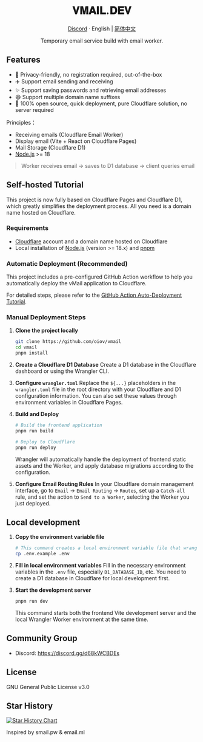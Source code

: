 <div align="center">
  <h1>𝐕𝐌𝐀𝐈𝐋.𝐃𝐄𝐕</h1>
  <p><a href="https://discord.gg/d68kWCBDEs">Discord</a> · English | <a href="/README.md">简体中文</a></p>
  <p>Temporary email service build with email worker.</p>
  </div>

## Features

- 🎯 Privacy-friendly, no registration required, out-of-the-box
- ✈️ Support email sending and receiving
- ✨ Support saving passwords and retrieving email addresses
- 😄 Support multiple domain name suffixes
- 🚀 100% open source, quick deployment, pure Cloudflare solution, no server required

Principles：

- Receiving emails (Cloudflare Email Worker)
- Display email (Vite + React on Cloudflare Pages)
- Mail Storage (Cloudflare D1)
- [Node.js](https://nodejs.org) >= 18

> Worker receives email -> saves to D1 database -> client queries email

## Self-hosted Tutorial

This project is now fully based on Cloudflare Pages and Cloudflare D1, which greatly simplifies the deployment process. All you need is a domain name hosted on Cloudflare.

### Requirements

- [Cloudflare](https://dash.cloudflare.com/) account and a domain name hosted on Cloudflare
- Local installation of [Node.js](https://nodejs.org) (version >= 18.x) and [pnpm](https://pnpm.io/installation)

### Automatic Deployment (Recommended)

This project includes a pre-configured GitHub Action workflow to help you automatically deploy the vMail application to Cloudflare.

For detailed steps, please refer to the [GitHub Action Auto-Deployment Tutorial](/docs/github-action-tutorial.md).

### Manual Deployment Steps

1.  **Clone the project locally**
    ```bash
    git clone https://github.com/oiov/vmail
    cd vmail
    pnpm install
    ```

2.  **Create a Cloudflare D1 Database**
    Create a D1 database in the Cloudflare dashboard or using the Wrangler CLI.

3.  **Configure `wrangler.toml`**
    Replace the `${...}` placeholders in the `wrangler.toml` file in the root directory with your Cloudflare and D1 configuration information. You can also set these values through environment variables in Cloudflare Pages.

4.  **Build and Deploy**
    ```bash
    # Build the frontend application
    pnpm run build
    
    # Deploy to Cloudflare
    pnpm run deploy
    ```
    Wrangler will automatically handle the deployment of frontend static assets and the Worker, and apply database migrations according to the configuration.

5.  **Configure Email Routing Rules**
    In your Cloudflare domain management interface, go to `Email` -> `Email Routing` -> `Routes`, set up a `Catch-all` rule, and set the action to `Send to a Worker`, selecting the Worker you just deployed.

## Local development

1.  **Copy the environment variable file**
    ```bash
    # This command creates a local environment variable file that wrangler dev will load automatically
    cp .env.example .env
    ```

2.  **Fill in local environment variables**
    Fill in the necessary environment variables in the `.env` file, especially `D1_DATABASE_ID`, etc. You need to create a D1 database in Cloudflare for local development first.

3.  **Start the development server**
    ```bash
    pnpm run dev
    ```
    This command starts both the frontend Vite development server and the local Wrangler Worker environment at the same time.


## Community Group

- Discord: https://discord.gg/d68kWCBDEs

## License

GNU General Public License v3.0

## Star History

[![Star History Chart](https://api.star-history.com/svg?repos=oiov/vmail&type=Date)](https://star-history.com/#oiov/vmail&Date)

Inspired by smail.pw & email.ml